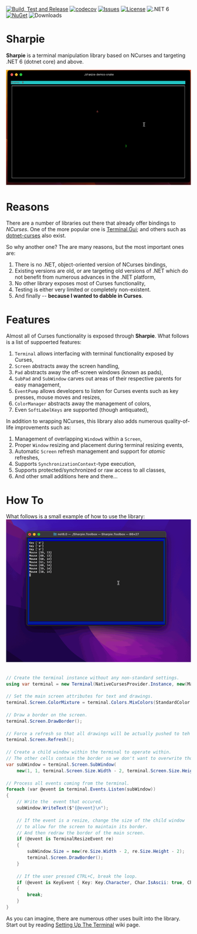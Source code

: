 [![Build, Test and Release](https://github.com/pavkam/sharpie/actions/workflows/build-test-and-release.yml/badge.svg)](https://github.com/pavkam/sharpie/actions/workflows/build-test-and-release.yml)
[![codecov](https://codecov.io/gh/pavkam/sharpie/branch/main/graph/badge.svg?token=QI3EVFGHUZ)](https://codecov.io/gh/pavkam/sharpie)
[![Issues](https://img.shields.io/github/issues/pavkam/sharpie)](https://github.com/pavkam/sharpie/issues)
[![License](https://img.shields.io/github/license/pavkam/sharpie)](https://raw.githubusercontent.com/pavkam/sharpie/main/LICENSE)
![.NET 6](https://img.shields.io/badge/.NET-6.0-orange)
[![NuGet](https://img.shields.io/nuget/v/Sharpie-Curses)](https://www.nuget.org/packages/Sharpie-Curses)
![Downloads](https://img.shields.io/nuget/dt/Sharpie-Curses)

# Sharpie
**Sharpie** is a terminal manipulation library based on NCurses and targeting .NET 6 (dotnet core) and above.

![Demo](media/demo-2.gif)

# Reasons
There are a number of libraries out there that already offer bindings to *NCurses*. One of the more popular one is [Terminal.Gui](https://github.com/gui-cs/Terminal.Gui); and others such as [dotnet-curses](https://github.com/MV10/dotnet-curses) also exist.

So why another one? The are many reasons, but the most important ones are:
1. There is no .NET, object-oriented version of NCurses bindings,
2. Existing versions are old, or are targeting old versions of .NET which do not benefit from numerous advances in the .NET platform,
3. No other library exposes most of Curses functionality,
4. Testing is either very limited or completely non-existent.
5. And finally -- **because I wanted to dabble in Curses**.

# Features
Almost all of Curses functionality is exposed through **Sharpie**. What follows is a list of suppoerted features:
1. `Terminal` allows interfacing with terminal functionality exposed by Curses,
2. `Screen` abstracts away the screen handling,
3. `Pad` abstracts away the off-screen windows (known as pads),
4. `SubPad` and `SubWindow` carves out areas of their respective parents for easy management,
5. `EventPump` allows developers to listen for Curses events such as key presses, mouse moves and resizes,
6. `ColorManager` abstracts away the management of colors,
7. Even `SoftLabelKeys` are supported (though antiquated),

In addition to wrapping NCurses, this library also adds numerous quality-of-life improvements such as:
1. Management of overlapping `Window`s within a `Screen`,
2. Proper `Window` resizing and placement during terminal resizing events,
3. Automatic `Screen` refresh management and support for _atomic_ refreshes,
4. Supports `SynchronizationContext`-type execution,
5. Supports protected/synchronized or raw access to all classes,
6. And other small additions here and there...

# How To
What follows is a small example of how to use the library:
![Demo](media/demo-1.gif)
```csharp

// Create the terminal instance without any non-standard settings.
using var terminal = new Terminal(NativeCursesProvider.Instance, new(ManagedWindows: true));

// Set the main screen attributes for text and drawings.
terminal.Screen.ColorMixture = terminal.Colors.MixColors(StandardColor.Green, StandardColor.Blue);

// Draw a border on the screen.
terminal.Screen.DrawBorder();

// Force a refresh so that all drawings will be actually pushed to teh screen.
terminal.Screen.Refresh();

// Create a child window within the terminal to operate within.
// The other cells contain the border so we don't want to overwrite those.
var subWindow = terminal.Screen.SubWindow(
    new(1, 1, terminal.Screen.Size.Width - 2, terminal.Screen.Size.Height - 2));

// Process all events coming from the terminal.
foreach (var @event in terminal.Events.Listen(subWindow))
{
    // Write the  event that occured.
    subWindow.WriteText($"{@event}\n");
    
    // If the event is a resize, change the size of the child window
    // to allow for the screen to maintain its border.
    // And then redraw the border of the main screen.
    if (@event is TerminalResizeEvent re)
    {
        subWindow.Size = new(re.Size.Width - 2, re.Size.Height - 2);
        terminal.Screen.DrawBorder();
    }
    
    // If the user pressed CTRL+C, break the loop.
    if (@event is KeyEvent { Key: Key.Character, Char.IsAscii: true, Char.Value: 'C', Modifiers: ModifierKey.Ctrl })
    {
        break;
    }
}
```
As you can imagine, there are numerous other uses built into the library. Start out by reading [Setting Up The Terminal](https://github.com/pavkam/sharpie/wiki/Setting-Up-the-Terminal) wiki page.
